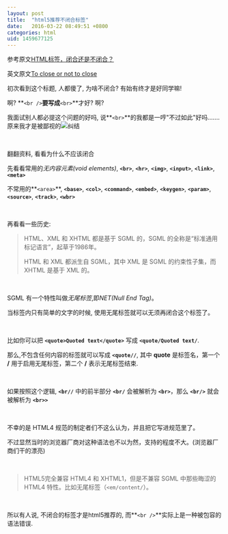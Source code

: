 ```yaml
---
layout: post
title:  "html5推荐不闭合标签"
date:   2016-03-22 08:49:51 +0800
categories: html
uid: 1459677125
---
```

参考原文[HTML标签，闭合还是不闭合？](http://blog.jobbole.com/61514/)

英文原文[To close or not to close](http://www.colorglare.com/2014/02/03/to-close-or-not-to-close.html)

初次看到这个标题, 人都傻了, 为啥不闭合? 有始有终才是好同学嘛! 

啊? **`<br />`**要写成**`<br>`**才好? 啊? 

我面试别人都必提这个问题的好吗, 说**`<br>`**的我都是一哼"不过如此"好吗.......
原来我才是被鄙视的![纠结](http://ww2.sinaimg.cn/small/6ff2374djw1f2jc8635gkj202x026dfn.jpg)

<br>

翻翻资料, 看看为什么不应该闭合

先看看常用的*无内容元素(void elements)*, **`<br>`**, **`<hr>`**, **`<img>`**, **`<input>`**, **`<link>`**, **`<meta>`**

不常用的**`<area>`**, **`<base>`**, **`<col>`**, **`<command>`**, **`<embed>`**, **`<keygen>`**, **`<param>`**, **`<source>`**, **`<track>`**, **`<wbr>`**

<br>

再看看一些历史:

> HTML、XML 和 XHTML 都是基于 SGML 的，SGML 的全称是“标准通用标记语言”，起草于1986年。
>
> HTML 和 XML 都派生自 SGML，其中 XML 是 SGML 的约束性子集，而 XHTML 是基于 XML 的。

<br>

SGML 有一个特性叫做*无尾标签*,即*NET(Null End Tag)*。

当标签内只有简单的文字的时候, 使用无尾标签就可以无须再闭合这个标签了。

<br>

比如你可以把 **`<quote>Quoted text</quote>`** 写成 **`<quote/Quoted text/`**.

那么,不包含任何内容的标签就可以写成 **`<quote//`**, 其中 **quote** 是标签名，第一个 **/** 用于启用无尾标签，第二个 **/** 表示无尾标签结束.

<br>

如果按照这个逻辑, **`<br//`** 中的前半部分 **`<br/`** 会被解析为 **`<br>`**，那么 **`<br/>`** 就会被解析为 **`<br>>`**

<br>

不幸的是 HTML4 规范的制定者们不这么认为，并且把它写进规范里了。

不过显然当时的浏览器厂商对这种语法也不以为然，支持的程度不大。(浏览器厂商们干的漂亮)

<br>

> HTML5完全兼容 HTML4 和 XHTML1，但是不兼容 SGML 中那些晦涩的 HTML4 特性。比如无尾标签（`<em/content/`）。

<br>

所以有人说, 不闭合的标签才是html5推荐的, 而**`<br />`**实际上是一种被包容的语法错误.



